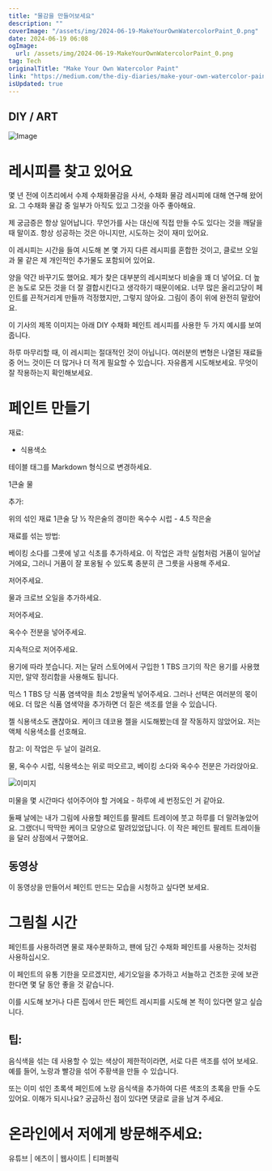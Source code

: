 ```yaml
---
title: "물감을 만들어보세요"
description: ""
coverImage: "/assets/img/2024-06-19-MakeYourOwnWatercolorPaint_0.png"
date: 2024-06-19 06:08
ogImage:
  url: /assets/img/2024-06-19-MakeYourOwnWatercolorPaint_0.png
tag: Tech
originalTitle: "Make Your Own Watercolor Paint"
link: "https://medium.com/the-diy-diaries/make-your-own-watercolor-paint-26b185f55d90"
isUpdated: true
---
```


## DIY / ART

![Image](/assets/img/2024-06-19-MakeYourOwnWatercolorPaint_0.png)

# 레시피를 찾고 있어요

몇 년 전에 이츠리에서 수제 수채화물감을 사서, 수채화 물감 레시피에 대해 연구해 왔어요. 그 수채화 물감 중 일부가 아직도 있고 그것을 아주 좋아해요.

<!-- cozy-coder - 수평 -->

<ins class="adsbygoogle"
     style="display:block"
     data-ad-client="ca-pub-4877378276818686"
     data-ad-slot="1107185301"
     data-ad-format="auto"
     data-full-width-responsive="true"></ins>

<script>
     (adsbygoogle = window.adsbygoogle || []).push({});
</script>

제 궁금증은 항상 일어납니다. 무언가를 사는 대신에 직접 만들 수도 있다는 것을 깨달을 때 말이죠. 항상 성공하는 것은 아니지만, 시도하는 것이 재미 있어요.

이 레시피는 시간을 들여 시도해 본 몇 가지 다른 레시피를 혼합한 것이고, 클로브 오일과 물 같은 제 개인적인 추가물도 포함되어 있어요.

양을 약간 바꾸기도 했어요. 제가 찾은 대부분의 레시피보다 비술을 꽤 더 넣어요. 더 높은 농도로 모든 것을 더 잘 결합시킨다고 생각하기 때문이에요. 너무 많은 올리고당이 페인트를 끈적거리게 만들까 걱정했지만, 그렇지 않아요. 그림이 종이 위에 완전히 말랐어요.

이 기사의 제목 이미지는 아래 DIY 수채화 페인트 레시피를 사용한 두 가지 예시를 보여줍니다.

<!-- cozy-coder - 수평 -->

<ins class="adsbygoogle"
     style="display:block"
     data-ad-client="ca-pub-4877378276818686"
     data-ad-slot="1107185301"
     data-ad-format="auto"
     data-full-width-responsive="true"></ins>

<script>
     (adsbygoogle = window.adsbygoogle || []).push({});
</script>

하루 마무리할 때, 이 레시피는 절대적인 것이 아닙니다. 여러분의 변형은 나열된 재료들 중 어느 것이든 더 많거나 더 적게 필요할 수 있습니다. 자유롭게 시도해보세요. 무엇이 잘 작용하는지 확인해보세요.

# 페인트 만들기

재료:

- 식용색소

<!-- cozy-coder - 수평 -->

<ins class="adsbygoogle"
     style="display:block"
     data-ad-client="ca-pub-4877378276818686"
     data-ad-slot="1107185301"
     data-ad-format="auto"
     data-full-width-responsive="true"></ins>

<script>
     (adsbygoogle = window.adsbygoogle || []).push({});
</script>

테이블 태그를 Markdown 형식으로 변경하세요.

<!-- cozy-coder - 수평 -->

<ins class="adsbygoogle"
     style="display:block"
     data-ad-client="ca-pub-4877378276818686"
     data-ad-slot="1107185301"
     data-ad-format="auto"
     data-full-width-responsive="true"></ins>

<script>
     (adsbygoogle = window.adsbygoogle || []).push({});
</script>

1큰술 물

추가:

위의 섞인 재료 1큰술 당 ½ 작은술의 경미한 옥수수 시럽 - 4.5 작은술

재료를 섞는 방법:

<!-- cozy-coder - 수평 -->

<ins class="adsbygoogle"
     style="display:block"
     data-ad-client="ca-pub-4877378276818686"
     data-ad-slot="1107185301"
     data-ad-format="auto"
     data-full-width-responsive="true"></ins>

<script>
     (adsbygoogle = window.adsbygoogle || []).push({});
</script>

베이킹 소다를 그릇에 넣고 식초를 추가하세요. 이 작업은 과학 실험처럼 거품이 일어날 거에요, 그러니 거품이 잘 포옹될 수 있도록 충분히 큰 그릇을 사용해 주세요.

저어주세요.

물과 크로브 오일을 추가하세요.

저어주세요.

<!-- cozy-coder - 수평 -->

<ins class="adsbygoogle"
     style="display:block"
     data-ad-client="ca-pub-4877378276818686"
     data-ad-slot="1107185301"
     data-ad-format="auto"
     data-full-width-responsive="true"></ins>

<script>
     (adsbygoogle = window.adsbygoogle || []).push({});
</script>

옥수수 전분을 넣어주세요.

지속적으로 저어주세요.

용기에 따라 붓습니다. 저는 달러 스토어에서 구입한 1 TBS 크기의 작은 용기를 사용했지만, 알약 정리함을 사용해도 됩니다.

믹스 1 TBS 당 식품 염색약을 최소 2방울씩 넣어주세요. 그러나 선택은 여러분의 몫이에요. 더 많은 식품 염색약을 추가하면 더 짙은 색조를 얻을 수 있습니다.

<!-- cozy-coder - 수평 -->

<ins class="adsbygoogle"
     style="display:block"
     data-ad-client="ca-pub-4877378276818686"
     data-ad-slot="1107185301"
     data-ad-format="auto"
     data-full-width-responsive="true"></ins>

<script>
     (adsbygoogle = window.adsbygoogle || []).push({});
</script>

젤 식용색소도 괜찮아요. 케이크 데코용 젤을 시도해봤는데 잘 작동하지 않았어요. 저는 액체 식용색소를 선호해요.

참고: 이 작업은 두 날이 걸려요.

물, 옥수수 시럽, 식용색소는 위로 떠오르고, 베이킹 소다와 옥수수 전분은 가라앉아요.

![이미지](/assets/img/2024-06-19-MakeYourOwnWatercolorPaint_1.png)

<!-- cozy-coder - 수평 -->

<ins class="adsbygoogle"
     style="display:block"
     data-ad-client="ca-pub-4877378276818686"
     data-ad-slot="1107185301"
     data-ad-format="auto"
     data-full-width-responsive="true"></ins>

<script>
     (adsbygoogle = window.adsbygoogle || []).push({});
</script>

미물을 몇 시간마다 섞어주어야 할 거에요 - 하루에 세 번정도인 거 같아요.

둘째 날에는 내가 그림에 사용할 페인트를 팔레트 트레이에 붓고 하루를 더 말려놓았어요. 그랬더니 딱딱한 케이크 모양으로 말려있었답니다. 이 작은 페인트 팔레트 트레이들을 달러 상점에서 구했어요.

## 동영상

이 동영상을 만들어서 페인트 만드는 모습을 시청하고 싶다면 보세요.

<!-- cozy-coder - 수평 -->

<ins class="adsbygoogle"
     style="display:block"
     data-ad-client="ca-pub-4877378276818686"
     data-ad-slot="1107185301"
     data-ad-format="auto"
     data-full-width-responsive="true"></ins>

<script>
     (adsbygoogle = window.adsbygoogle || []).push({});
</script>

# 그림칠 시간

페인트를 사용하려면 물로 재수분화하고, 팬에 담긴 수채화 페인트를 사용하는 것처럼 사용하십시오.

이 페인트의 유통 기한을 모르겠지만, 세기오일을 추가하고 서늘하고 건조한 곳에 보관한다면 몇 달 동안 좋을 것 같습니다.

이를 시도해 보거나 다른 집에서 만든 페인트 레시피를 시도해 본 적이 있다면 알고 싶습니다.

<!-- cozy-coder - 수평 -->

<ins class="adsbygoogle"
     style="display:block"
     data-ad-client="ca-pub-4877378276818686"
     data-ad-slot="1107185301"
     data-ad-format="auto"
     data-full-width-responsive="true"></ins>

<script>
     (adsbygoogle = window.adsbygoogle || []).push({});
</script>

## 팁:

음식색을 섞는 데 사용할 수 있는 색상이 제한적이라면, 서로 다른 색조를 섞어 보세요. 예를 들어, 노랑과 빨강을 섞어 주황색을 만들 수 있습니다.

또는 이미 섞인 초록색 페인트에 노랑 음식색을 추가하여 다른 색조의 초록을 만들 수도 있어요. 이해가 되시나요? 궁금하신 점이 있다면 댓글로 글을 남겨 주세요.

# 온라인에서 저에게 방문해주세요:

<!-- cozy-coder - 수평 -->

<ins class="adsbygoogle"
     style="display:block"
     data-ad-client="ca-pub-4877378276818686"
     data-ad-slot="1107185301"
     data-ad-format="auto"
     data-full-width-responsive="true"></ins>

<script>
     (adsbygoogle = window.adsbygoogle || []).push({});
</script>

유튜브 | 에츠이 | 웹사이트 | 티퍼블릭

